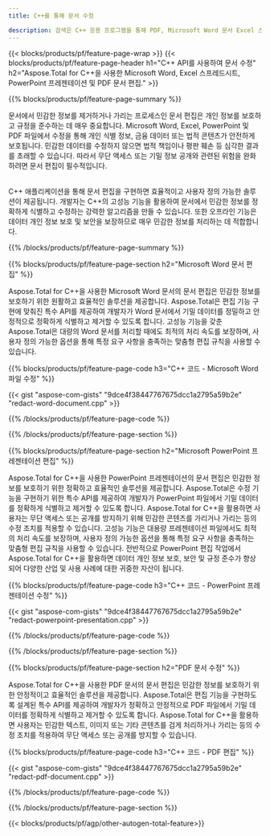 ```yaml
---
title: C++를 통해 문서 수정 

description: 검색은 C++ 응용 프로그램을 통해 PDF, Microsoft Word 문서 Excel 스프레드시트 및 PowerPoint 프레젠테이션 데이터를 대체합니다. C++ 코드 나열
---
```


{{< blocks/products/pf/feature-page-wrap >}}
{{< blocks/products/pf/feature-page-header h1="C++ API를 사용하여 문서 수정" h2="Aspose.Total for C++을 사용한 Microsoft Word, Excel 스프레드시트, PowerPoint 프레젠테이션 및 PDF 문서 편집." >}}

{{% blocks/products/pf/feature-page-summary %}}

문서에서 민감한 정보를 제거하거나 가리는 프로세스인 문서 편집은 개인 정보를 보호하고 규정을 준수하는 데 매우 중요합니다. Microsoft Word, Excel, PowerPoint 및 PDF 파일에서 수정을 통해 개인 식별 정보, 금융 데이터 또는 법적 콘텐츠가 안전하게 보호됩니다. 민감한 데이터를 수정하지 않으면 법적 책임이나 평판 훼손 등 심각한 결과를 초래할 수 있습니다. 따라서 무단 액세스 또는 기밀 정보 공개와 관련된 위험을 완화하려면 문서 편집이 필수적입니다.<br /><br />

C++ 애플리케이션을 통해 문서 편집을 구현하면 효율적이고 사용자 정의 가능한 솔루션이 제공됩니다. 개발자는 C++의 고성능 기능을 활용하여 문서에서 민감한 정보를 정확하게 식별하고 수정하는 강력한 알고리즘을 만들 수 있습니다. 또한 오프라인 기능은 데이터 개인 정보 보호 및 보안을 보장하므로 매우 민감한 정보를 처리하는 데 적합합니다. 

{{% /blocks/products/pf/feature-page-summary  %}}

{{% blocks/products/pf/feature-page-section  h2="Microsoft Word 문서 편집" %}}

Aspose.Total for C++을 사용한 Microsoft Word 문서의 문서 편집은 민감한 정보를 보호하기 위한 원활하고 효율적인 솔루션을 제공합니다. Aspose.Total은 편집 기능 구현에 맞춰진 특수 API를 제공하여 개발자가 Word 문서에서 기밀 데이터를 정밀하고 안정적으로 정확하게 식별하고 제거할 수 있도록 합니다. 고성능 기능을 갖춘 Aspose.Total은 대량의 Word 문서를 처리할 때에도 최적의 처리 속도를 보장하며, 사용자 정의 가능한 옵션을 통해 특정 요구 사항을 충족하는 맞춤형 편집 규칙을 사용할 수 있습니다.

{{% blocks/products/pf/feature-page-code h3="C++ 코드 - Microsoft Word 파일 수정" %}}

{{< gist "aspose-com-gists" "9dce4f38447767675dcc1a2795a59b2e" "redact-word-document.cpp" >}}

{{% /blocks/products/pf/feature-page-code  %}}

{{% /blocks/products/pf/feature-page-section %}}

{{% blocks/products/pf/feature-page-section  h2="Microsoft PowerPoint 프레젠테이션 편집" %}}

Aspose.Total for C++을 사용한 PowerPoint 프레젠테이션의 문서 편집은 민감한 정보를 보호하기 위한 정확하고 효율적인 솔루션을 제공합니다. Aspose.Total은 수정 기능을 구현하기 위한 특수 API를 제공하여 개발자가 PowerPoint 파일에서 기밀 데이터를 정확하게 식별하고 제거할 수 있도록 합니다. Aspose.Total for C++을 활용하면 사용자는 무단 액세스 또는 공개를 방지하기 위해 민감한 콘텐츠를 가리거나 가리는 등의 수정 조치를 적용할 수 있습니다. 고성능 기능은 대용량 프레젠테이션 파일에서도 최적의 처리 속도를 보장하며, 사용자 정의 가능한 옵션을 통해 특정 요구 사항을 충족하는 맞춤형 편집 규칙을 사용할 수 있습니다. 전반적으로 PowerPoint 편집 작업에서 Aspose.Total for C++을 활용하면 데이터 개인 정보 보호, 보안 및 규정 준수가 향상되어 다양한 산업 및 사용 사례에 대한 귀중한 자산이 됩니다.

{{% blocks/products/pf/feature-page-code h3="C++ 코드 - PowerPoint 프레젠테이션 수정" %}}

{{< gist "aspose-com-gists" "9dce4f38447767675dcc1a2795a59b2e" "redact-powerpoint-presentation.cpp" >}}

{{% /blocks/products/pf/feature-page-code  %}}

{{% /blocks/products/pf/feature-page-section %}}


{{% blocks/products/pf/feature-page-section  h2="PDF 문서 수정" %}}

Aspose.Total for C++을 사용한 PDF 문서의 문서 편집은 민감한 정보를 보호하기 위한 안정적이고 효율적인 솔루션을 제공합니다. Aspose.Total은 편집 기능을 구현하도록 설계된 특수 API를 제공하여 개발자가 정확하고 안정적으로 PDF 파일에서 기밀 데이터를 정확하게 식별하고 제거할 수 있도록 합니다. Aspose.Total for C++을 활용하면 사용자는 민감한 텍스트, 이미지 또는 기타 콘텐츠를 검게 처리하거나 가리는 등의 수정 조치를 적용하여 무단 액세스 또는 공개를 방지할 수 있습니다.

{{% blocks/products/pf/feature-page-code h3="C++ 코드 - PDF 편집" %}}

{{< gist "aspose-com-gists" "9dce4f38447767675dcc1a2795a59b2e" "redact-pdf-document.cpp" >}}

{{% /blocks/products/pf/feature-page-code  %}}

{{% /blocks/products/pf/feature-page-section %}}

{{< blocks/products/pf/agp/other-autogen-total-feature>}}
